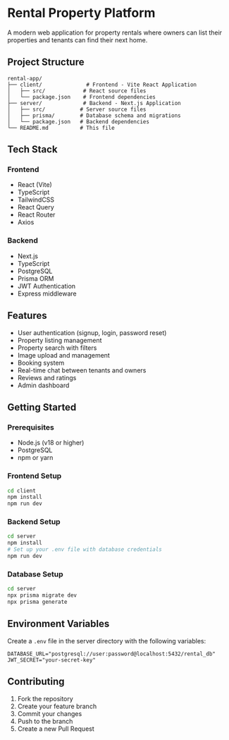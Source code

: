 # Rental Property Platform

A modern web application for property rentals where owners can list their properties and tenants can find their next home.

## Project Structure

```
rental-app/
├── client/              # Frontend - Vite React Application
│   ├── src/            # React source files
│   └── package.json    # Frontend dependencies
├── server/             # Backend - Next.js Application
│   ├── src/           # Server source files
│   ├── prisma/        # Database schema and migrations
│   └── package.json   # Backend dependencies
└── README.md          # This file
```

## Tech Stack

### Frontend
- React (Vite)
- TypeScript
- TailwindCSS
- React Query
- React Router
- Axios

### Backend
- Next.js
- TypeScript
- PostgreSQL
- Prisma ORM
- JWT Authentication
- Express middleware

## Features

- User authentication (signup, login, password reset)
- Property listing management
- Property search with filters
- Image upload and management
- Booking system
- Real-time chat between tenants and owners
- Reviews and ratings
- Admin dashboard

## Getting Started

### Prerequisites
- Node.js (v18 or higher)
- PostgreSQL
- npm or yarn

### Frontend Setup
```bash
cd client
npm install
npm run dev
```

### Backend Setup
```bash
cd server
npm install
# Set up your .env file with database credentials
npm run dev
```

### Database Setup
```bash
cd server
npx prisma migrate dev
npx prisma generate
```

## Environment Variables

Create a `.env` file in the server directory with the following variables:

```env
DATABASE_URL="postgresql://user:password@localhost:5432/rental_db"
JWT_SECRET="your-secret-key"
```

## Contributing

1. Fork the repository
2. Create your feature branch
3. Commit your changes
4. Push to the branch
5. Create a new Pull Request 